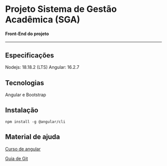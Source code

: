 # Projeto Sistema de Gestão Acadêmica (SGA)

#### Front-End do projeto

---

## Especificações

Nodejs: 18.18.2 (LTS)
Angular: 16.2.7

## Tecnologias

Angular e Bootstrap

## Instalação

```shell
npm install -g @angular/cli
```

## Material de ajuda

[Curso de angular](https://www.youtube.com/watch?v=vJt_K1bFUeA&list=PLnDvRpP8Bnex2GQEN0768_AxZg_RaIGmw&ab_channel=MatheusBattisti-HoradeCodar)

[Guia de Git](https://rogerdudler.github.io/git-guide/index.pt_BR.html)

